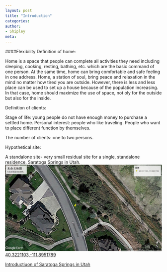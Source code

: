 ```yaml
---
layout: post
title: "Introduction"
categories:
author:
- Shipley
meta:
---
```

####Flexibility
Definition of home:

Home is a space that people can complete all activities they need including sleeping, cooking, resting, bathing, etc. which are the basic command of one person. At the same time, home can bring comfortable and safe feeling in one address. Home, a station of soul, bring peace and relaxation in the mind no matter how tired you are outside. However, there is less and less place can be used to set up a house because of the population increasing. In that case, home should maximize the use of space, not oly for the outside but also for the inside.

Definition of clients:

Stage of life: young people do not have enough money to purchase a settled home. Personal interest:  people who like traveling. People who want to place different function by themselves.

The number of clients: one to two persons.

Hypothetical site:

A standalone site- very small residual site for a single, standalone residence.
Saratoga Springs in Utah.
![Site](https://github.com/Shipley-XinyuWang/3yr-Studio-Flexibility/blob/master/assets/Site.jpg?raw=true)
[40.3221103,-111.8951789][14bd0773]

  [14bd0773]: https://www.google.com/maps/@40.3221103,-111.8951789,119m/data=!3m1!1e3 "site"
  [Introductiuon of Saratoga Springs in Utah][408a0476]

  [408a0476]: https://en.wikipedia.org/wiki/Saratoga_Springs,_Utah "intro"
